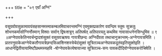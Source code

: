 +++
title = "०९ एवाँ अग्निं"

+++

वसूयवोवसुकामावयंसहसानमस्माकम्बलमिवाचरन्तमग्निं एवमुक्तप्रकारेण ववन्दिम स्तुमः सुक्रतुः शोभनकर्मासोग्निर्नोस्मान् विश्वाः सर्वान् द्विषःशत्रून् अतिपर्षत् अतिपारयतु कथमिव नावासाधनेनसिन्धुमिव ॥ ९ ॥अग्नेपावकेतिनवर्चन्द्वादशंसूक्तं वसूयवऋषयः गायत्रीछन्दः अग्निर्देवता तथाचानुक्रान्तम्-अग्नेगायत्रमिति । प्रातरनुवाकेआग्नेयेक्रतौगायत्रेछन्दसिआशिनशस्त्रेचेदंसूक्तं सूत्रितञ्चअग्नेपावकदूतंवइतिसूक्तेइति । आधानेद्वितीयायामिष्टौप्रथमस्यहवि -षोग्नेपावकेत्येषायाज्या सूत्रितञ्च-सनः पावकदीदिवोग्नेपावकरोचिषेति ।